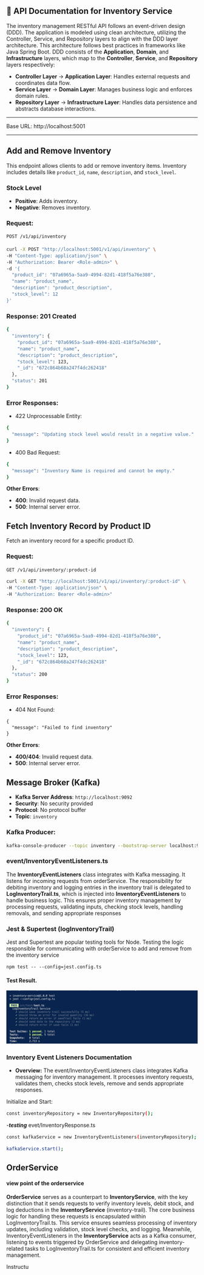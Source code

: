 ## 📄 API Documentation for Inventory Service

The inventory management RESTful API follows an event-driven design (DDD). The application is modeled using clean architecture, utilizing the Controller, Service, and Repository layers to align with the DDD layer architecture. This architecture follows best practices in frameworks like Java Spring Boot. DDD consists of the **Application**, **Domain**, and **Infrastructure** layers, which map to the **Controller**, **Service**, and **Repository** layers respectively:

- **Controller Layer** → **Application Layer**: Handles external requests and coordinates data flow.
- **Service Layer** → **Domain Layer**: Manages business logic and enforces domain rules.
- **Repository Layer** → **Infrastructure Layer**: Handles data persistence and abstracts database interactions.

---

Base URL: http://localhost:5001

---

## Add and Remove Inventory

This endpoint allows clients to add or remove inventory items. Inventory includes details like `product_id`, `name`, `description`, and `stock_level`.

### **Stock Level**

- **Positive**: Adds inventory.
- **Negative**: Removes inventory.

### Request:

```bash
POST /v1/api/inventory

curl -X POST "http://localhost:5001/v1/api/inventory" \
-H "Content-Type: application/json" \
-H "Authorization: Bearer <Role-admin>" \
-d '{
  "product_id": "07a6965a-5aa9-4994-82d1-418f5a76e380",
  "name": "product_name",
  "description": "product_description",
  "stock_level": 12
}'
```

### Response: 201 Created

```bash
{
  "inventory": {
    "product_id": "07a6965a-5aa9-4994-82d1-418f5a76e380",
    "name": "product_name",
    "description": "product_description",
    "stock_level": 123,
    "_id": "672c864b68a247f4dc262418"
  },
  "status": 201
}
```

### Error Responses:

- 422 Unprocessable Entity:

```bash
{
  "message": "Updating stock level would result in a negative value."
}
```

- 400 Bad Request:

```bash
{
  "message": "Inventory Name is required and cannot be empty."
}
```

**Other Errors**:

- **400**: Invalid request data.
- **500**: Internal server error.

## Fetch Inventory Record by Product ID

Fetch an inventory record for a specific product ID.

### Request:

```bash
GET /v1/api/inventory/:product-id
```

```bash
curl -X GET "http://localhost:5001/v1/api/inventory/:product-id" \
-H "Content-Type: application/json" \
-H "Authorization: Bearer <Role-admin>"
```

### Response: 200 OK

```bash
{
  "inventory": {
    "product_id": "07a6965a-5aa9-4994-82d1-418f5a76e380",
    "name": "product_name",
    "description": "product_description",
    "stock_level": 123,
    "_id": "672c864b68a247f4dc262418"
  },
  "status": 200
}
```

### Error Responses:

- 404 Not Found:

```
{
  "message": "Failed to find inventory"
}
```

**Other Errors**:

- **400/404**: Invalid request data.
- **500**: Internal server error.

## Message Broker (Kafka)

- **Kafka Server Address**: `http://localhost:9092`
- **Security**: No security provided
- **Protocol**: No protocol buffer
- **Topic**: `inventory`

### Kafka Producer:

```bash
kafka-console-producer --topic inventory --bootstrap-server localhost:9092
```

### event/InventoryEventListeners.ts

The **InventoryEventListeners** class integrates with Kafka messaging. It listens for incoming requests from orderService. The responsibility for debiting inventory and logging entries in the inventory trail is delegated to **LogInventoryTrail.ts**, which is injected into **InventoryEventListeners** to handle business logic. This ensures proper inventory management by processing requests, validating inputs, checking stock levels, handling removals, and sending appropriate responses

### Jest & Supertest (logInventoryTrail)

Jest and Supertest are popular testing tools for Node. Testing the logic responsible for communicating with orderService to add and remove from the inventory service

```
npm test -- --config=jest.config.ts
```

#### Test Result.

![Alt text](./src/test/Screenshot%202024-11-08%20at%2010.04.37.png)

### Inventory Event Listeners Documentation

- **Overview:**
  The event/InventoryEventListeners class integrates Kafka messaging for inventory management. It processes inventory requests, validates them, checks stock levels, remove and sends appropriate responses.

Initialize and Start:

```bash
const inventoryRepository = new InventoryRepository();
```

-**_testing_**
evet/InventoryResponse.ts

```bash
const kafkaService = new InventoryEventListeners(inventoryRepository);
```

```bash
kafkaService.start();
```

## OrderService

#### view point of the orderservice

**OrderService** serves as a counterpart to **InventoryService**, with the key distinction that it sends requests to verify inventory levels, debit stock, and log deductions in the **InventoryService** (inventory-trail). The core business logic for handling these requests is encapsulated within LogInventoryTrail.ts. This service ensures seamless processing of inventory updates, including validation, stock level checks, and logging. Meanwhile, InventoryEventListeners in the **InventoryService** acts as a Kafka consumer, listening to events triggered by OrderService and delegating inventory-related tasks to LogInventoryTrail.ts for consistent and efficient inventory management.

Instructu

